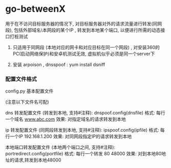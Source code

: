 # go-betweenX
用于在不访问目标服务器的情况下,  对目标服务器对外的请求流量进行转发(同网段),   包括外部域名\本网段的某个IP , 转发到本地某个端口, 以便进行所需的动态接口打桩测试

1)  只适用于同网段 (本地对应的网卡和对应目标在同一个网段)  , 对安装360的PC(启动网络保护)和安卓机测试无效,   虚拟机似乎必须是同一个server下

2)  安装   arpoison   ,  dnsspoof    :  yum install dsniff 

### 配置文件格式

config.py   基本配置文件 

(注意以下文件名可配)

dns 转发配置文件  (转发到本地, 支持#注释):  		dnspoof.config(dnsfile)		格式:  每行一个域名  www.abc.com			效果: 对指定域名的请求转发到本地

ip  转发配置文件 (同网段转发到本地, 支持#注释):  	ipspoof.config(ipfile)			格式:  每行一个IP 192.168.1.200				效果: 对同网段指定IP的请求转发到本地

本地端口转发配置文件 (本地两个端口之间, 支持#注释):	portredirect.config(portfile)		格式:  每行一个转发 80 48000				效果: 对到本地80地址的请求,转发到本地48000
